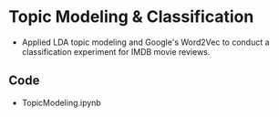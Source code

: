 # Topic Modeling & Classification
- Applied LDA topic modeling and Google's Word2Vec to conduct a classification experiment for IMDB movie reviews.

## Code
- TopicModeling.ipynb

